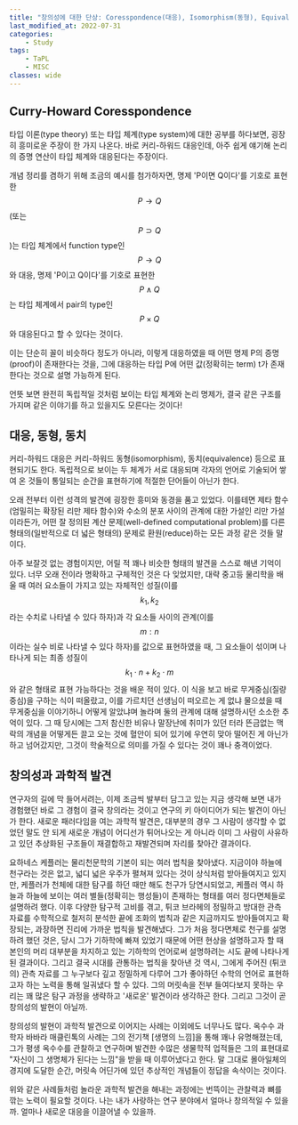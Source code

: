 ```yaml
---
title: "창의성에 대한 단상: Coresspondence(대응), Isomorphism(동형), Equivalence(동치)"
last_modified_at: 2022-07-31
categories:
    - Study
tags:
    - TaPL
    - MISC
classes: wide
---
```


## Curry-Howard Coresspondence

타입 이론(type theory) 또는 타입 체계(type system)에 대한 공부를 하다보면, 굉장히 흥미로운 주장이 한 가지 나온다.
바로 커리-하워드 대응인데, 아주 쉽게 얘기해 논리의 증명 연산이 타입 체계와 대응된다는 주장이다.

개념 정리를 겸하기 위해 조금의 예시를 첨가하자면, 명제 'P이면 Q이다'를 기호로 표현한 $$ P \rightarrow Q $$ (또는 $$ P \supset Q $$)는 타입 체계에서 function type인 $$ P \rightarrow Q $$와 대응, 명제 'P이고 Q이다'를 기호로 표현한 $$ P \wedge Q $$는 타입 체계에서 pair의 type인 $$ P \times Q $$와 대응된다고 할 수 있다는 것이다.

이는 단순히 꼴이 비슷하다 정도가 아니라, 이렇게 대응하였을 때 어떤 명제 P의 증명(proof)이 존재한다는 것을, 그에 대응하는 타입 P에 어떤 값(정확히는 term) t가 존재한다는 것으로 설명 가능하게 된다.

언뜻 보면 완전히 독립적일 것처럼 보이는 타입 체계와 논리 명제가, 결국 같은 구조를 가지며 같은 이야기를 하고 있을지도 모른다는 것이다!

## 대응, 동형, 동치

커리-하워드 대응은 커리-하워드 동형(isomorphism), 동치(equivalence) 등으로 표현되기도 한다.
독립적으로 보이는 두 체계가 서로 대응되며 각자의 언어로 기술되어 쌓여 온 것들이 통일되는 순간을 표현하기에 적절한 단어들이 아닌가 한다.

오래 전부터 이런 성격의 발견에 굉장한 흥미와 동경을 품고 있었다.
이를테면 제타 함수(엄밀히는 확장된 리만 제타 함수)와 수소의 분포 사이의 관계에 대한 가설인 리만 가설이라든가, 어떤 잘 정의된 계산 문제(well-defined computational problem)를 다른 형태의(일반적으로 더 넓은 형태의) 문제로 환원(reduce)하는 모든 과정 같은 것들 말이다.

아주 보잘것 없는 경험이지만, 어릴 적 꽤나 비슷한 형태의 발견을 스스로 해낸 기억이 있다.
너무 오래 전이라 명확하고 구체적인 것은 다 잊었지만, 대략 중고등 물리학을 배울 때 여러 요소들이 가지고 있는 자체적인 성질(이를 $$ k_1, k_2 $$라는 수치로 나타낼 수 있다 하자)과 각 요소들 사이의 관계(이를 $$ m:n $$이라는 실수 비로 나타낼 수 있다 하자)를 값으로 표현하였을 때, 그 요소들이 섞이며 나타나게 되는 최종 성질이 $$ k_1 \cdot n + k_2 \cdot m $$와 같은 형태로 표현 가능하다는 것을 배운 적이 있다.
이 식을 보고 바로 무게중심(질량중심)을 구하는 식이 떠올랐고, 이를 가르치던 선생님이 떠오르는 게 없냐 물으셨을 때 무게중심을 이야기하니 어떻게 알았냐며 놀라며 둘의 관계에 대해 설명하시던 소소한 추억이 있다.
그 때 당시에는 그저 참신한 비유나 말장난에 취미가 있던 터라 뜬금없는 맥락의 개념을 어떻게든 끌고 오는 것에 혈안이 되어 있기에 우연히 맞아 떨어진 게 아닌가 하고 넘어갔지만, 그것이 학술적으로 의미를 가질 수 있다는 것이 꽤나 충격이었다.

## 창의성과 과학적 발견

연구자의 길에 막 들어서려는, 이제 조금씩 발부터 담그고 있는 지금 생각해 보면 내가 경험했던 바로 그 경험이 결국 창의라는 것이고 연구의 키 아이디어가 되는 발견이 아닌가 한다.
새로운 패러다임을 여는 과학적 발견은, 대부분의 경우 그 사람이 생각할 수 없었던 말도 안 되게 새로운 개념이 어디선가 튀어나오는 게 아니라 이미 그 사람이 사유하고 있던 추상화된 구조들이 재결합하고 재발견되며 자리를 찾아간 결과이다.

요하네스 케플러는 물리천문학의 기본이 되는 여러 법칙을 찾아냈다.
지금이야 하늘에 천구라는 것은 없고, 넓디 넓은 우주가 펼쳐져 있다는 것이 상식처럼 받아들여지고 있지만, 케플러가 천체에 대한 탐구를 하던 때만 해도 천구가 당연시되었고, 케플러 역시 하늘과 하늘에 보이는 여러 별들(정확히는 행성들)이 존재하는 형태를 여러 정다면체들로 설명하려 했다.
이후 다양한 탐구적 고비를 겪고, 튀코 브라헤의 정밀하고 방대한 관측 자료를 수학적으로 철저히 분석한 끝에 조화의 법칙과 같은 지금까지도 받아들여지고 확장되는, 과장하면 진리에 가까운 법칙을 발견해냈다.
그가 처음 정다면체로 천구를 설명하려 했던 것은, 당시 그가 기하학에 빠져 있었기 때문에 어떤 현상을 설명하고자 할 때 본인의 머리 대부분을 차지하고 있는 기하학의 언어로써 설명하려는 시도 끝에 나타나게 된 결과이다.
그리고 결국 시대를 관통하는 법칙을 찾아낸 것 역시, 그에게 주어진 (튀코의) 관측 자료를 그 누구보다 깊고 정밀하게 다루어 그가 좋아하던 수학의 언어로 표현하고자 하는 노력을 통해 일궈냈다 할 수 있다.
그의 머릿속을 전부 들여다보지 못하는 우리는 꽤 많은 탐구 과정을 생략하고 '새로운' 발견이라 생각하곤 한다.
그리고 그것이 곧 창의성의 발현이 아닐까.

창의성의 발현이 과학적 발견으로 이어지는 사례는 이외에도 너무나도 많다.
옥수수 과학자 바바라 매클린톡의 사례는 그의 전기책 [생명의 느낌]을 통해 꽤나 유명해졌는데, 그가 평생 옥수수를 관찰하고 연구하며 발견한 수많은 생물학적 업적들은 그의 표현대로 "자신이 그 생명체가 된다는 느낌"을 받을 때 이루어냈다고 한다.
말 그대로 몰아일체의 경지에 도달한 순간, 머릿속 어딘가에 있던 추상적인 개념들이 정답을 속삭이는 것이다.

위와 같은 사례들처럼 놀라운 과학적 발견을 해내는 과정에는 번뜩이는 관찰력과 뼈를 깎는 노력이 필요할 것이다.
나는 내가 사랑하는 연구 분야에서 얼마나 창의적일 수 있을까.
얼마나 새로운 대응을 이끌어낼 수 있을까.
